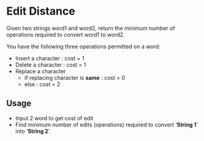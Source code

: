 # Edit Distance

Given two strings word1 and word2, return the minimum number of operations required to convert word1 to word2.

You have the following three operations permitted on a word:

- Insert a character : cost = 1
- Delete a character : cost = 1
- Replace a character
  - if replacing character is **same** : cost = 0
  - else : cost = 2

## Usage

- Input 2 word to get cost of edit
- Find minimum number of edits (operations) required to convert ‘**String 1**’ into ‘**String 2**’.  